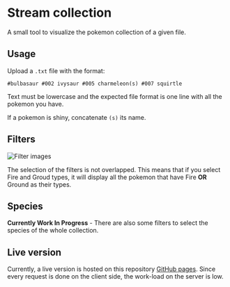 # Stream collection

A small tool to visualize the pokemon collection of a given file.

## Usage

Upload a `.txt` file with the format:
```
#bulbasaur #002 ivysaur #005 charmeleon(s) #007 squirtle
```

Text must be lowercase and the expected file format is one line with all the pokemon you have. 

If a pokemon is shiny, concatenate `(s)` its name.

## Filters 

![Filter images](https://i.imgur.com/p72G5lI.png)

The selection of the filters is not overlapped. This means that if you select Fire and Groud types, it will display all the pokemon that have Fire **OR** Ground as their types.

## Species

**Currently Work In Progress** - There are also some filters to select the species of the whole collection. 

## Live version

Currently, a live version is hosted on this repository <a href="https://isackender.github.io/poke-collection/" target="_blank">GitHub pages</a>.
Since every request is done on the client side, the work-load on the server is low.




